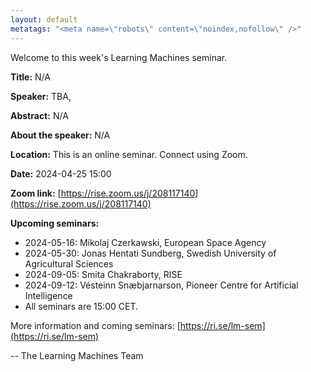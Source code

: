 ```yaml
---
layout: default
metatags: "<meta name=\"robots\" content=\"noindex,nofollow\" />"
---
```

Welcome to this week's Learning Machines seminar.

**Title:** N/A

**Speaker:** TBA, 

**Abstract:** N/A

**About the speaker:** N/A

**Location:** This is an online seminar. Connect using Zoom.

**Date:** 2024-04-25 15:00

**Zoom link:** [https://rise.zoom.us/j/208117140](https://rise.zoom.us/j/208117140)

**Upcoming seminars:**

* 2024-05-16: Mikolaj Czerkawski, European Space Agency
* 2024-05-30: Jonas Hentati Sundberg, Swedish University of Agricultural Sciences
* 2024-09-05: Smita Chakraborty, RISE
* 2024-09-12: Vésteinn Snæbjarnarson, Pioneer Centre for Artificial Intelligence
* All seminars are 15:00 CET.

More information and coming seminars: [https://ri.se/lm-sem](https://ri.se/lm-sem)

-- The Learning Machines Team

